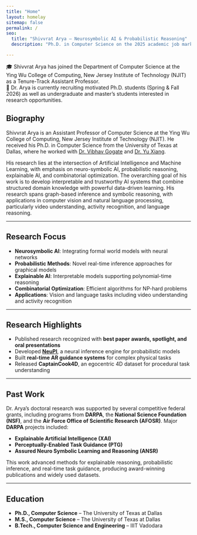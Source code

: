 ```yaml
---
title: "Home"
layout: homelay
sitemap: false
permalink: /
seo:
  title: "Shivvrat Arya – Neurosymbolic AI & Probabilistic Reasoning"
  description: "Ph.D. in Computer Science on the 2025 academic job market."

---
```


<link rel="stylesheet" href="{{ '/assets/css/responsive.css' | relative_url }}">

<!-- <div class="alert alert-info">
🎓 I am currently on the academic job market! 
</div> -->

<div class="alert alert-info">
🎓 Shivvrat Arya has joined the Department of Computer Science at the Ying Wu College of Computing, New Jersey Institute of Technology (NJIT) as a Tenure-Track Assistant Professor. 
</div>

<div class="alert alert-info">
📢 Dr. Arya is currently recruiting motivated Ph.D. students (Spring & Fall 2026) as well as undergraduate and master’s students interested in research opportunities.  
</div>

## Biography  

Shivvrat Arya is an Assistant Professor of Computer Science at the Ying Wu College of Computing, New Jersey Institute of Technology (NJIT). He received his Ph.D. in Computer Science from the University of Texas at Dallas, where he worked with [Dr. Vibhav Gogate](https://personal.utdallas.edu/~vibhav.gogate/) and [Dr. Yu Xiang](https://yuxng.github.io/).  

His research lies at the intersection of Artificial Intelligence and Machine Learning, with emphasis on neuro-symbolic AI, probabilistic reasoning, explainable AI, and combinatorial optimization. The overarching goal of his work is to develop interpretable and trustworthy AI systems that combine structured domain knowledge with powerful data-driven learning. His research spans graph-based inference and symbolic reasoning, with applications in computer vision and natural language processing, particularly video understanding, activity recognition, and language reasoning.  

---

## Research Focus  

- **Neurosymbolic AI**: Integrating formal world models with neural networks  
- **Probabilistic Methods**: Novel real-time inference approaches for graphical models  
- **Explainable AI**: Interpretable models supporting polynomial-time reasoning  
- **Combinatorial Optimization**: Efficient algorithms for NP-hard problems  
- **Applications**: Vision and language tasks including video understanding and activity recognition  

---

## Research Highlights  

- Published research recognized with **best paper awards, spotlight, and oral presentations**  
- Developed [**NeuPI**](https://neupi.readthedocs.io/en/latest/#), a neural inference engine for probabilistic models  
- Built **real-time AR guidance systems** for complex physical tasks  
- Released **CaptainCook4D**, an egocentric 4D dataset for procedural task understanding  

---

## Past Work  

Dr. Arya’s doctoral research was supported by several competitive federal grants, including programs from **DARPA**, the **National Science Foundation (NSF)**, and the **Air Force Office of Scientific Research (AFOSR)**. Major **DARPA** projects included:  

- **Explainable Artificial Intelligence (XAI)**  
- **Perceptually-Enabled Task Guidance (PTG)**  
- **Assured Neuro Symbolic Learning and Reasoning (ANSR)**  

This work advanced methods for explainable reasoning, probabilistic inference, and real-time task guidance, producing award-winning publications and widely used datasets.  

---

## Education  

- **Ph.D., Computer Science** – The University of Texas at Dallas  
- **M.S., Computer Science** – The University of Texas at Dallas  
- **B.Tech., Computer Science and Engineering** – IIIT Vadodara  




<!-- ### Future Research Directions 🚀

I aim to advance the field of AI through:
- Scaling neurosymbolic systems to real-world applications
- Developing more robust probabilistic inference methods
- Creating interpretable AI systems for safety-critical domains -->

[//]: # (Contact information and other details can be added in the sidebar)
